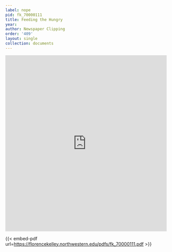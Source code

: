 ```yaml
---
label: nope
pid: fk_70000111
title: Feeding the Hungry
year:
author: Newspaper Clipping
order: '409'
layout: single
collection: documents
---
```

<iframe src="https://northwestern.app.box.com/embed/s/d2tim6qkyxnn0y81fuimh9g4ug1ihj49?sortColumn=date&view=list" width="100%" height="550" frameborder="0" allowfullscreen webkitallowfullscreen msallowfullscreen></iframe>


{{< embed-pdf url=https://florencekelley.northwestern.edu/pdfs/fk_70000111.pdf >}}